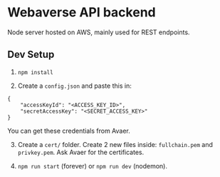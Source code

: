 # Webaverse API backend

Node server hosted on AWS, mainly used for REST endpoints.

## Dev Setup

1. `npm install`

2. Create a `config.json` and paste this in: 

```
{
    "accessKeyId": "<ACCESS_KEY_ID>",
    "secretAccessKey": "<SECRET_ACCESS_KEY>"
}
```

You can get these credentials from Avaer.

3. Create a `cert/` folder. Create 2 new files inside: `fullchain.pem` and `privkey.pem`. Ask Avaer for the certificates.

4. `npm run start` (forever) or `npm run dev` (nodemon).
